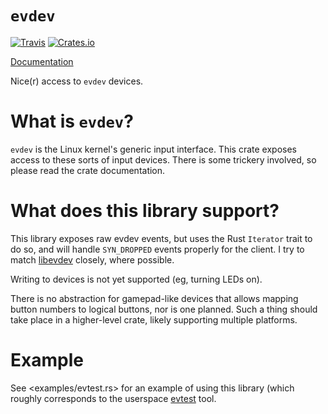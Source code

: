 `evdev`
=======

[![Travis](https://img.shields.io/travis/cmr/evdev.svg?style=flat-square)](https://travis-ci.org/cmr/evdev)
[![Crates.io](https://img.shields.io/crates/v/evdev.svg?style=flat-square)](https://crates.io/crates/evdev)

[Documentation](https://docs.rs/evdev)

Nice(r) access to `evdev` devices.

What is `evdev`?
===================

`evdev` is the Linux kernel's generic input interface. This crate exposes
access to these sorts of input devices. There is some trickery involved, so
please read the crate documentation.

What does this library support?
===============================

This library exposes raw evdev events, but uses the Rust `Iterator` trait to
do so, and will handle `SYN_DROPPED` events properly for the client. I try to
match [libevdev](http://www.freedesktop.org/software/libevdev/doc/latest/)
closely, where possible.

Writing to devices is not yet supported (eg, turning LEDs on).

There is no abstraction for gamepad-like devices that allows mapping button
numbers to logical buttons, nor is one planned. Such a thing should take place
in a higher-level crate, likely supporting multiple platforms.

Example
=======

See <examples/evtest.rs> for an example of using this library (which roughly
corresponds to the userspace [evtest](http://cgit.freedesktop.org/evtest/)
tool.
